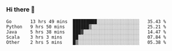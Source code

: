 ### Hi there 👋

<!--
**yeya24/yeya24** is a ✨ _special_ ✨ repository because its `README.md` (this file) appears on your GitHub profile.

Here are some ideas to get you started:

- 🔭 I’m currently working on ...
- 🌱 I’m currently learning ...
- 👯 I’m looking to collaborate on ...
- 🤔 I’m looking for help with ...
- 💬 Ask me about ...
- 📫 How to reach me: ...
- 😄 Pronouns: ...
- ⚡ Fun fact: ...
-->

<!--START_SECTION:waka-->
```text
Go       13 hrs 49 mins  █████████░░░░░░░░░░░░░░░░   35.43 % 
Python   9 hrs 50 mins   ██████▒░░░░░░░░░░░░░░░░░░   25.21 % 
Java     5 hrs 38 mins   ███▓░░░░░░░░░░░░░░░░░░░░░   14.47 % 
Scala    3 hrs 3 mins    ██░░░░░░░░░░░░░░░░░░░░░░░   07.84 % 
Other    2 hrs 5 mins    █▒░░░░░░░░░░░░░░░░░░░░░░░   05.38 % 
```
<!--END_SECTION:waka-->
